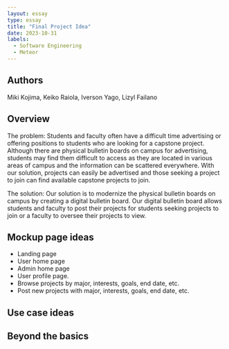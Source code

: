 ```yaml
---
layout: essay
type: essay
title: "Final Project Idea"
date: 2023-10-31
labels:
  - Software Engineering
  - Meteor
---
```


## Authors
Miki Kojima, Keiko Raiola, Iverson Yago, Lizyl Failano

## Overview
The problem: Students and faculty often have a difficult time advertising or offering positions to students who are looking for a capstone project. Although there are physical bulletin boards on campus for advertising, students may find them difficult to access as they are located in various areas of campus and the information can be scattered everywhere. With our solution, projects can easily be advertised and those seeking a project to join can find available capstone projects to join.

The solution: Our solution is to modernize the physical bulletin boards on campus by creating a digital bulletin board. Our digital bulletin board  allows students and faculty to post their projects for students seeking projects to join or a faculty to oversee their projects to view. 

## Mockup page ideas
- Landing page
- User home page
- Admin home page
- User profile page.
- Browse projects by major, interests, goals, end date, etc.
- Post new projects with major, interests, goals, end date, etc.

## Use case ideas


## Beyond the basics


